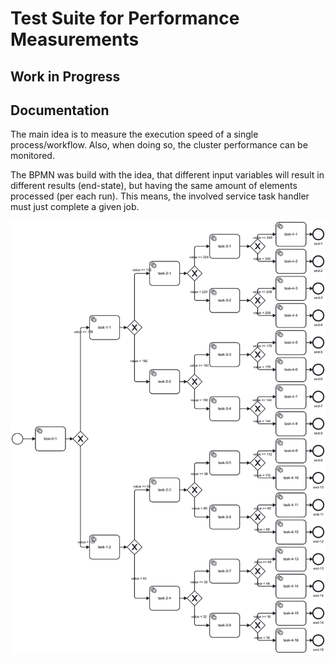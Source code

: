 Test Suite for Performance Measurements
=======================================

## Work in Progress

## Documentation

The main idea is to measure the execution speed of a single process/workflow.
Also, when doing so, the cluster performance can be monitored.

The BPMN was build with the idea, that different input variables will result in different results (end-state),
but having the same amount of elements processed (per each run).
This means, the involved service task handler must just complete a given job.

![](./random-tree-workflow.png)
